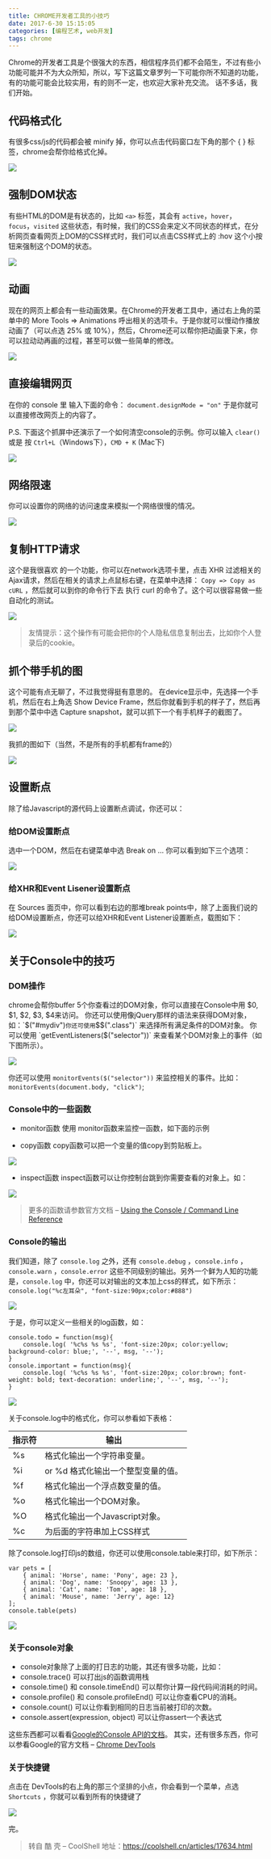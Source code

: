 ```yaml
---
title: CHROME开发者工具的小技巧
date: 2017-6-30 15:15:05
categories: [编程艺术, web开发]
tags: chrome
---
```

Chrome的开发者工具是个很强大的东西，相信程序员们都不会陌生，不过有些小功能可能并不为大众所知，所以，写下这篇文章罗列一下可能你所不知道的功能，有的功能可能会比较实用，有的则不一定，也欢迎大家补充交流。
话不多话，我们开始。
## 代码格式化
有很多css/js的代码都会被 minify 掉，你可以点击代码窗口左下角的那个 { }  标签，chrome会帮你给格式化掉。

![](https://cdn.jsdelivr.net/gh/huanshen1104/blog-imgs/202112301532863.gif)

## 强制DOM状态
有些HTML的DOM是有状态的，比如 `<a>` 标签，其会有 `active`，`hover`， `focus`，`visited` 这些状态，有时候，我们的CSS会来定义不同状态的样式，在分析网页查看网页上DOM的CSS样式时，我们可以点击CSS样式上的 :hov 这个小按钮来强制这个DOM的状态。

![](https://cdn.jsdelivr.net/gh/huanshen1104/blog-imgs/202112301533369.gif)

## 动画
现在的网页上都会有一些动画效果。在Chrome的开发者工具中，通过右上角的菜单中的 More Tools => Animations 呼出相关的选项卡。于是你就可以慢动作播放动画了（可以点选 25% 或 10%），然后，Chrome还可以帮你把动画录下来，你可以拉动动再画的过程，甚至可以做一些简单的修改。

![](https://cdn.jsdelivr.net/gh/huanshen1104/blog-imgs/202112301535857.gif) 

## 直接编辑网页
在你的 console 里 输入下面的命令：
`document.designMode = "on"`
于是你就可以直接修改网页上的内容了。

P.S. 下面这个抓屏中还演示了一个如何清空console的示例。你可以输入 `clear()` 或是 按 `Ctrl+L`（Windows下），`CMD + K` (Mac下)

![](https://cdn.jsdelivr.net/gh/huanshen1104/blog-imgs/202112301540545.gif)
 
## 网络限速
你可以设置你的网络的访问速度来模拟一个网络很慢的情况。

![](https://cdn.jsdelivr.net/gh/huanshen1104/blog-imgs/202112301541527.gif)

## 复制HTTP请求
这个是我很喜欢 的一个功能，你可以在network选项卡里，点击 XHR 过滤相关的Ajax请求，然后在相关的请求上点鼠标右键，在菜单中选择： `Copy => Copy as cURL` ，然后就可以到你的命令行下去 执行 curl 的命令了。这个可以很容易做一些自动化的测试。

![](https://cdn.jsdelivr.net/gh/huanshen1104/blog-imgs/202112301542425.gif)

> 友情提示：这个操作有可能会把你的个人隐私信息复制出去，比如你个人登录后的cookie。

## 抓个带手机的图
这个可能有点无聊了，不过我觉得挺有意思的。
在device显示中，先选择一个手机，然后在右上角选 Show Device Frame，然后你就看到手机的样子了，然后再到那个菜中中选 Capture snapshot，就可以抓下一个有手机样子的截图了。

![](https://cdn.jsdelivr.net/gh/huanshen1104/blog-imgs/202112301543097.gif)

我抓的图如下（当然，不是所有的手机都有frame的）

![](https://cdn.jsdelivr.net/gh/huanshen1104/blog-imgs/202112301544752.png)

## 设置断点
除了给Javascript的源代码上设置断点调试，你还可以：
### 给DOM设置断点
选中一个DOM，然后在右键菜单中选 Break on … 你可以看到如下三个选项：

![](https://cdn.jsdelivr.net/gh/huanshen1104/blog-imgs/202112301545952.png)

### 给XHR和Event Lisener设置断点
在 Sources 面页中，你可以看到右边的那堆break points中，除了上面我们说的给DOM设置断点，你还可以给XHR和Event Listener设置断点，载图如下：

![](https://cdn.jsdelivr.net/gh/huanshen1104/blog-imgs/202112301546434.png)


## 关于Console中的技巧
### DOM操作
chrome会帮你buffer 5个你查看过的DOM对象，你可以直接在Console中用 $0, $1, $2, $3, $4来访问。
你还可以使用像jQuery那样的语法来获得DOM对象，如：`$("#mydiv")`
你还可使用 `$$(".class")` 来选择所有满足条件的DOM对象。
你可以使用 `getEventListeners($("selector"))` 来查看某个DOM对象上的事件（如下图所示）。

![](https://cdn.jsdelivr.net/gh/huanshen1104/blog-imgs/202112301546294.png)

你还可以使用 `monitorEvents($("selector"))` 来监控相关的事件。比如：
`monitorEvents(document.body, "click")`;

### Console中的一些函数
- monitor函数
使用 monitor函数来监控一函数，如下面的示例

- copy函数
copy函数可以把一个变量的值copy到剪贴板上。

![](https://cdn.jsdelivr.net/gh/huanshen1104/blog-imgs/202112301551583.png)

- inspect函数
inspect函数可以让你控制台跳到你需要查看的对象上。如：

![](https://cdn.jsdelivr.net/gh/huanshen1104/blog-imgs/202112301551022.png)

> 更多的函数请参数官方文档 –  [Using the Console / Command Line Reference](https://developers.google.com/web/tools/chrome-devtools/console/command-line-reference)

### Console的输出
我们知道，除了 `console.log` 之外，还有 `console.debug` ，`console.info` ，`console.warn` ，`console.error` 这些不同级别的输出。另外一个鲜为人知的功能是，`console.log` 中，你还可以对输出的文本加上css的样式，如下所示：
`console.log("%c左耳朵", "font-size:90px;color:#888")`

![](https://cdn.jsdelivr.net/gh/huanshen1104/blog-imgs/202112301613100.png)

于是，你可以定义一些相关的log函数，如：
````
console.todo = function(msg){  
    console.log( '%c%s %s %s', 'font-size:20px; color:yellow; background-color: blue;', '--', msg, '--');
}
console.important = function(msg){  
    console.log( '%c%s %s %s', 'font-size:20px; color:brown; font-weight: bold; text-decoration: underline;', '--', msg, '--');
}
````
![](https://cdn.jsdelivr.net/gh/huanshen1104/blog-imgs/202112301614909.png)

关于console.log中的格式化，你可以参看如下表格：

| 指示符 | 输出 |
| - | - |
| %s | 格式化输出一个字符串变量。|
| %i | or %d 格式化输出一个整型变量的值。|
| %f | 格式化输出一个浮点数变量的值。|
| %o | 格式化输出一个DOM对象。|
| %O | 格式化输出一个Javascript对象。|
| %c | 为后面的字符串加上CSS样式|

 
除了console.log打印js的数组，你还可以使用console.table来打印，如下所示：
````
var pets = [  
    { animal: 'Horse', name: 'Pony', age: 23 },  
    { animal: 'Dog', name: 'Snoopy', age: 13 },  
    { animal: 'Cat', name: 'Tom', age: 18 },  
    { animal: 'Mouse', name: 'Jerry', age: 12}
];
console.table(pets)
````

![](https://cdn.jsdelivr.net/gh/huanshen1104/blog-imgs/202112301625771.png)

### 关于console对象
- console对象除了上面的打日志的功能，其还有很多功能，比如：
- console.trace() 可以打出js的函数调用栈
- console.time() 和 console.timeEnd() 可以帮你计算一段代码间消耗的时间。
- console.profile() 和 console.profileEnd() 可以让你查看CPU的消耗。
- console.count() 可以让你看到相同的日志当前被打印的次数。
- console.assert(expression, object) 可以让你assert一个表达式

这些东西都可以看看[Google的Console API的文档](https://developers.google.com/web/tools/chrome-devtools/console/console-reference)。
其实，还有很多东西，你可以参看Google的官方文档 – [Chrome DevTools](https://developers.google.com/web/tools/chrome-devtools/)

### 关于快捷键
点击在 DevTools的右上角的那三个坚排的小点，你会看到一个菜单，点选 `Shortcuts` ，你就可以看到所有的快捷键了

![](https://cdn.jsdelivr.net/gh/huanshen1104/blog-imgs/202112301627476.png)


完。
> 转自 酷 壳 – CoolShell 
地址：https://coolshell.cn/articles/17634.html